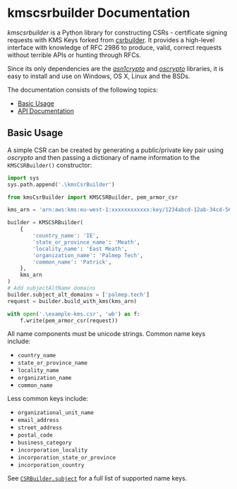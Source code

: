 # kmscsrbuilder Documentation

*kmscsrbuilder* is a Python library for constructing CSRs - certificate signing
requests with KMS Keys forked from [csrbuilder](https://github.com/wbond/csrbuilder). It provides a high-level interface with knowledge of RFC 2986 to
produce, valid, correct requests without terrible APIs or hunting through RFCs.

Since its only dependencies are the
[*asn1crypto*](https://github.com/wbond/asn1crypto#readme) and
[*oscrypto*](https://github.com/wbond/oscrypto#readme) libraries, it is
easy to install and use on Windows, OS X, Linux and the BSDs.

The documentation consists of the following topics:

 - [Basic Usage](#basic-usage)
 - [API Documentation](api.md)

## Basic Usage

A simple CSR can be created by generating a public/private
key pair using *oscrypto* and then passing a dictionary of name information to
the `KMSCSRBuilder()` constructor:

```python
import sys
sys.path.append('.\kmsCsrBuilder')

from kmsCsrBuilder import KMSCSRBuilder, pem_armor_csr

kms_arn = 'arn:aws:kms:eu-west-1:xxxxxxxxxxxx:key/1234abcd-12ab-34cd-56ef-1234567890ab'

builder = KMSCSRBuilder(
    {
        'country_name': 'IE',
        'state_or_province_name': 'Meath',
        'locality_name': 'East Meath',
        'organization_name': 'Palmep Tech',
        'common_name': 'Patrick',
    },
    kms_arn
)
# Add subjectAltName domains
builder.subject_alt_domains = ['palmep.tech']
request = builder.build_with_kms(kms_arn)

with open('.\example-kms.csr', 'wb') as f:
    f.write(pem_armor_csr(request))
```

All name components must be unicode strings. Common name keys include:

 - `country_name`
 - `state_or_province_name`
 - `locality_name`
 - `organization_name`
 - `common_name`

Less common keys include:

 - `organizational_unit_name`
 - `email_address`
 - `street_address`
 - `postal_code`
 - `business_category`
 - `incorporation_locality`
 - `incorporation_state_or_province`
 - `incorporation_country`

See [`CSRBuilder.subject`](api.md#subject-attribute) for a full
list of supported name keys.
